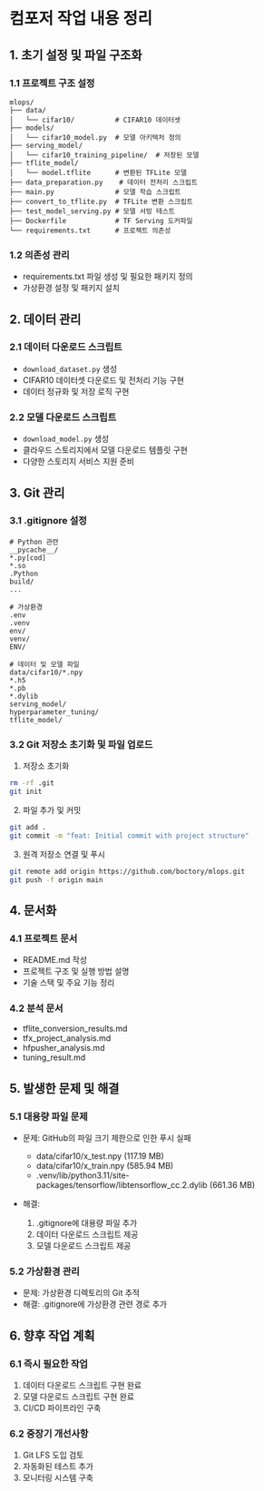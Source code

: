 # 컴포저 작업 내용 정리

## 1. 초기 설정 및 파일 구조화

### 1.1 프로젝트 구조 설정
```
mlops/
├── data/
│   └── cifar10/          # CIFAR10 데이터셋
├── models/
│   └── cifar10_model.py  # 모델 아키텍처 정의
├── serving_model/
│   └── cifar10_training_pipeline/  # 저장된 모델
├── tflite_model/
│   └── model.tflite      # 변환된 TFLite 모델
├── data_preparation.py    # 데이터 전처리 스크립트
├── main.py               # 모델 학습 스크립트
├── convert_to_tflite.py  # TFLite 변환 스크립트
├── test_model_serving.py # 모델 서빙 테스트
├── Dockerfile            # TF Serving 도커파일
└── requirements.txt      # 프로젝트 의존성
```

### 1.2 의존성 관리
- requirements.txt 파일 생성 및 필요한 패키지 정의
- 가상환경 설정 및 패키지 설치

## 2. 데이터 관리

### 2.1 데이터 다운로드 스크립트
- `download_dataset.py` 생성
- CIFAR10 데이터셋 다운로드 및 전처리 기능 구현
- 데이터 정규화 및 저장 로직 구현

### 2.2 모델 다운로드 스크립트
- `download_model.py` 생성
- 클라우드 스토리지에서 모델 다운로드 템플릿 구현
- 다양한 스토리지 서비스 지원 준비

## 3. Git 관리

### 3.1 .gitignore 설정
```
# Python 관련
__pycache__/
*.py[cod]
*.so
.Python
build/
...

# 가상환경
.env
.venv
env/
venv/
ENV/

# 데이터 및 모델 파일
data/cifar10/*.npy
*.h5
*.pb
*.dylib
serving_model/
hyperparameter_tuning/
tflite_model/
```

### 3.2 Git 저장소 초기화 및 파일 업로드
1. 저장소 초기화
```bash
rm -rf .git
git init
```

2. 파일 추가 및 커밋
```bash
git add .
git commit -m "feat: Initial commit with project structure"
```

3. 원격 저장소 연결 및 푸시
```bash
git remote add origin https://github.com/boctory/mlops.git
git push -f origin main
```

## 4. 문서화

### 4.1 프로젝트 문서
- README.md 작성
- 프로젝트 구조 및 실행 방법 설명
- 기술 스택 및 주요 기능 정리

### 4.2 분석 문서
- tflite_conversion_results.md
- tfx_project_analysis.md
- hfpusher_analysis.md
- tuning_result.md

## 5. 발생한 문제 및 해결

### 5.1 대용량 파일 문제
- 문제: GitHub의 파일 크기 제한으로 인한 푸시 실패
  - data/cifar10/x_test.npy (117.19 MB)
  - data/cifar10/x_train.npy (585.94 MB)
  - .venv/lib/python3.11/site-packages/tensorflow/libtensorflow_cc.2.dylib (661.36 MB)

- 해결:
  1. .gitignore에 대용량 파일 추가
  2. 데이터 다운로드 스크립트 제공
  3. 모델 다운로드 스크립트 제공

### 5.2 가상환경 관리
- 문제: 가상환경 디렉토리의 Git 추적
- 해결: .gitignore에 가상환경 관련 경로 추가

## 6. 향후 작업 계획

### 6.1 즉시 필요한 작업
1. 데이터 다운로드 스크립트 구현 완료
2. 모델 다운로드 스크립트 구현 완료
3. CI/CD 파이프라인 구축

### 6.2 중장기 개선사항
1. Git LFS 도입 검토
2. 자동화된 테스트 추가
3. 모니터링 시스템 구축 
